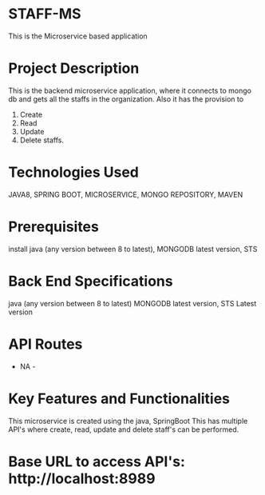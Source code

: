 # STAFF-MS
This is the Microservice based application

# Project Description
This is the backend microservice application, where it connects to mongo db and gets all the staffs in the organization.
Also it has the provision to 
1. Create
2. Read
3. Update
4. Delete staffs.

# Technologies Used
JAVA8, SPRING BOOT, MICROSERVICE, MONGO REPOSITORY, MAVEN

# Prerequisites
install java (any version between 8 to latest), MONGODB latest version, STS

# Back End Specifications
java (any version between 8 to latest)
MONGODB latest version,
STS Latest version

# API Routes
- NA -

# Key Features and Functionalities
This microservice is created using the java, SpringBoot
This has multiple API's where create, read, update and delete staff's can be performed.
# Base URL to access API's: http://localhost:8989
